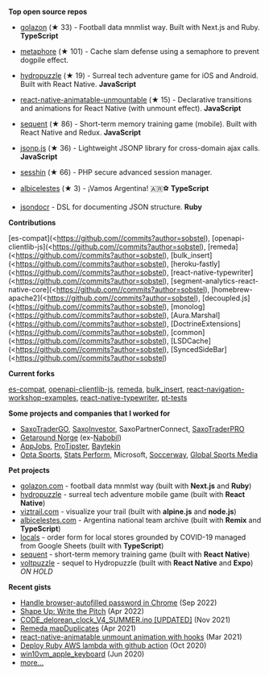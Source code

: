 **Top open source repos**

- [golazon](https://github.com/sobstel/golazon) (★ 33) - Football data mnmlist way. Built with Next.js and Ruby. **TypeScript**

- [metaphore](https://github.com/sobstel/metaphore) (★ 101) - Cache slam defense using a semaphore to prevent dogpile effect.

- [hydropuzzle](https://github.com/sobstel/hydropuzzle) (★ 19) - Surreal tech adventure game for iOS and Android. Built with React Native. **JavaScript**

- [react-native-animatable-unmountable](https://github.com/sobstel/react-native-animatable-unmountable) (★ 15) - Declarative transitions and animations for React Native (with unmount effect). **JavaScript**

- [sequent](https://github.com/sobstel/sequent) (★ 86) - Short-term memory training game (mobile). Built with React Native and Redux. **JavaScript**

- [jsonp.js](https://github.com/sobstel/jsonp.js) (★ 36) - Lightweight JSONP library for cross-domain ajax calls. **JavaScript**

- [sesshin](https://github.com/sobstel/sesshin) (★ 66) - PHP secure advanced session manager.

- [albicelestes](https://github.com/sobstel/albicelestes) (★ 3) - ¡Vamos Argentina! 🇦🇷⚽ **TypeScript**

- [jsondocr](https://github.com/sobstel/jsondocr) - DSL for documenting JSON structure. **Ruby**

**Contributions**

[es-compat](<https://github.com//commits?author=sobstel), [openapi-clientlib-js](<https://github.com//commits?author=sobstel), [remeda](<https://github.com//commits?author=sobstel), [bulk_insert](<https://github.com//commits?author=sobstel), [heroku-fastly](<https://github.com//commits?author=sobstel), [react-native-typewriter](<https://github.com//commits?author=sobstel), [segment-analytics-react-native-core](<https://github.com//commits?author=sobstel), [homebrew-apache2](<https://github.com//commits?author=sobstel), [decoupled.js](<https://github.com//commits?author=sobstel), [monolog](<https://github.com//commits?author=sobstel), [Aura.Marshal](<https://github.com//commits?author=sobstel), [DoctrineExtensions](<https://github.com//commits?author=sobstel), [common](<https://github.com//commits?author=sobstel), [LSDCache](<https://github.com//commits?author=sobstel), [SyncedSideBar](<https://github.com//commits?author=sobstel)

**Current forks**

[es-compat](https://github.com/sobstel/es-compat), [openapi-clientlib-js](https://github.com/sobstel/openapi-clientlib-js), [remeda](https://github.com/sobstel/remeda), [bulk_insert](https://github.com/sobstel/bulk_insert), [react-navigation-workshop-examples](https://github.com/sobstel/react-navigation-workshop-examples), [react-native-typewriter](https://github.com/sobstel/react-native-typewriter), [pt-tests](https://github.com/sobstel/pt-tests)

**Some projects and companies that I worked for**

- <a href="//www.home.saxo/platforms/saxotradergo">SaxoTraderGO</a>, <a href="//www.saxoinvestor.com">SaxoInvestor</a>, SaxoPartnerConnect, <a href="//www.home.saxo/platforms/saxotraderpro">SaxoTraderPRO</a>
- <a href="//no.getaround.com">Getaround Norge</a> (ex-<a href="//nabobil.no">Nabobil</a>)
- <a href="//www.appjobs.com">AppJobs</a>, <a href="//www.protipster.com">ProTipster</a>, <a href="//baytekin.media">Baytekin</a>
- <a href="//www.statsperform.com/opta/">Opta&nbsp;Sports</a>, <a href="//www.statsperform.com/">Stats&nbsp;Perform</a>, Microsoft, <a href="//www.soccerway.com">Soccerway</a>, <a href="//www.globalsportsmedia.com">Global Sports Media</a>

**Pet projects**

- <a href="//golazon.com">golazon.com</a> - football data mnmlst way (built with **Next.js** and **Ruby**)
- <a href="//sobstel.dev/hydropuzzle/">hydropuzzle</a> - surreal tech adventure mobile game (built with **React Native**)
- <a href="//viztrail.com">viztrail.com</a> - visualize your trail (built with **alpine.js** and **node.js**)
- <a href="//albicelestes.com">albicelestes.com</a> - Argentina national team archive (built with **Remix** and **TypeScript**)
- <a href="//github.com/sobstel/locals">locals</a> - order form for local stores grounded by COVID-19 managed from Google Sheets (built with **TypeScript**)
- <a href="//github.com/sobstel/sequent">sequent</a> - short-term memory training game (built with **React Native**)
- [voltpuzzle](https://github.com/sobstel/voltpuzzle) - sequel to Hydropuzzle (built with **React Native** and **Expo**) _ON HOLD_

**Recent gists**

- [Handle browser-autofilled password in Chrome](https://gist.github.com/ff27eee6cc1279812ff2c9689e7467b7) (Sep 2022)
- [Shape Up: Write the Pitch](https://gist.github.com/0c74c8533400e4312c90b10bfb7444ee) (Apr 2022)
- [CODE_delorean_clock_V4_SUMMER.ino [UPDATED]](https://gist.github.com/195b48cde1ece9f88f5f1480b9b1e51d) (Nov 2021)
- [Remeda mapDuplicates](https://gist.github.com/f5a698b0c2379d5fadca23a702ca6426) (Apr 2021)
- [react-native-animatable unmount animation with hooks](https://gist.github.com/8b1b58dfe0b2f425d0850cb0f22a92c5) (Mar 2021)
- [Deploy Ruby AWS lambda with github action](https://gist.github.com/df38c7a45f360b80272e82a8bb592e45) (Oct 2020)
- [win10vm_apple_keyboard](https://gist.github.com/683aae3443b6fcf7282592a88b706d53) (Jun 2020)
- <a href="GISTS.md">more...</a>

